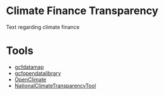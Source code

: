 # Climate Finance Transparency

Text regarding climate finance

# Tools
- [gcfdatamap](gcfdatamap.md)
- [gcfopendatalibrary](gcfopendatalibrary.md)
- [OpenClimate](OpenClimate.md)
- [NationalClimateTransparencyTool](NationalClimateTransparencyTool.md)
